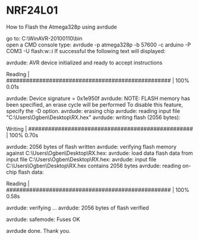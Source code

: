 # NRF24L01

How to Flash the Atmega328p using avrdude

go to: C:\WinAVR-20100110\bin\
open a CMD console
type: avrdude -p atmega328p -b 57600 -c arduino -P COM3 -U flash:w:<filename>:i
If successful the following text will displayed:

avrdude: AVR device initialized and ready to accept instructions

Reading | ################################################## | 100% 0.01s

avrdude: Device signature = 0x1e950f
avrdude: NOTE: FLASH memory has been specified, an erase cycle will be performed
         To disable this feature, specify the -D option.
avrdude: erasing chip
avrdude: reading input file "C:\Users\Ogben\Desktop\RX.hex"
avrdude: writing flash (2056 bytes):

Writing | ################################################## | 100% 0.70s

avrdude: 2056 bytes of flash written
avrdude: verifying flash memory against C:\Users\Ogben\Desktop\RX.hex:
avrdude: load data flash data from input file C:\Users\Ogben\Desktop\RX.hex:
avrdude: input file C:\Users\Ogben\Desktop\RX.hex contains 2056 bytes
avrdude: reading on-chip flash data:

Reading | ################################################## | 100% 0.58s

avrdude: verifying ...
avrdude: 2056 bytes of flash verified

avrdude: safemode: Fuses OK

avrdude done.  Thank you.
